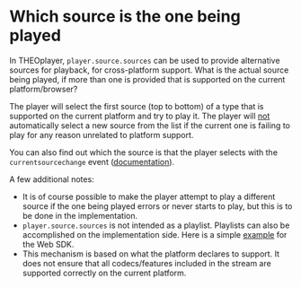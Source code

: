 # Which source is the one being played

In THEOplayer, `player.source.sources` can be used to provide alternative sources for playback, for cross-platform support. What is the actual source being played, if more than one is provided that is supported on the current platform/browser?

The player will select the first source (top to bottom) of a type that is supported on the current platform and try to play it. The player will <u>not</u> automatically select a new source from the list if the current one is failing to play for any reason unrelated to platform support.

You can also find out which the source is that the player selects with the `currentsourcechange` event ([documentation](pathname:///theoplayer/v9/api-reference/web/interfaces/CurrentSourceChangeEvent.html)).

A few additional notes:

- It is of course possible to make the player attempt to play a different source if the one being played errors or never starts to play, but this is to be done in the implementation.
- `player.source.sources` is not intended as a playlist. Playlists can also be accomplished on the implementation side. Here is a simple [example](https://www.theoplayer.com/theoplayer-demo-playlist-and-caching) for the Web SDK.
- This mechanism is based on what the platform declares to support. It does not ensure that all codecs/features included in the stream are supported correctly on the current platform.
